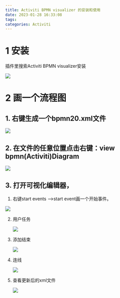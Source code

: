```yaml
---
title: Activiti BPMN visualizer 的安装和使用
date: 2023-01-28 16:33:08
tags:
categories: Activiti
---
```


# 1 安装

插件里搜索Activiti BPMN visualizer安装

![](https://panyuro.oss-cn-beijing.aliyuncs.com/20230128163406.png)

# 2 画一个流程图

## 1. 右键生成一个bpmn20.xml文件

![](https://panyuro.oss-cn-beijing.aliyuncs.com/20230128163554.png)

## 2. 在文件的任意位置点击右键：view bpmn(Activiti)Diagram

![](https://panyuro.oss-cn-beijing.aliyuncs.com/202301281638479.png)

## 3. 打开可视化编辑器，

1. 右键start events –>start event画一个开始事件。

![](https://panyuro.oss-cn-beijing.aliyuncs.com/20230128163950.png)

2. 用户任务

   ![](https://panyuro.oss-cn-beijing.aliyuncs.com/20230128164045.png)

3. 添加结束

   ![](https://panyuro.oss-cn-beijing.aliyuncs.com/20230128164125.png)

4. 连线

   ![](https://panyuro.oss-cn-beijing.aliyuncs.com/20230128164453.png)

5. 查看更新后的xml文件

   ![](https://panyuro.oss-cn-beijing.aliyuncs.com/20230128164612.png)
